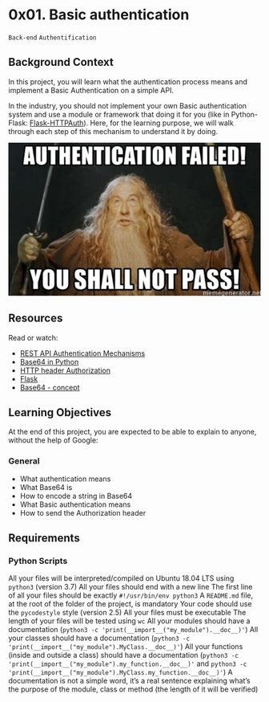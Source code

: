 # 0x01. Basic authentication

`Back-end` `Authentification`

## Background Context

In this project, you will learn what the authentication process means and implement a Basic Authentication on a simple API.

In the industry, you should not implement your own Basic authentication system and use a module or framework that doing it for you (like in Python-Flask: [Flask-HTTPAuth](https://intranet.alxswe.com/rltoken/rpsPy0M3_FJuCLGNPUbmvg)). Here, for the learning purpose, we will walk through each step of this mechanism to understand it by doing.


![meme](./failed.png)

## Resources

Read or watch:

+ [REST API Authentication Mechanisms](https://intranet.alxswe.com/rltoken/ssg5umgsMk5jKM8WRHk2Ug)
+ [Base64 in Python](https://intranet.alxswe.com/rltoken/RpaPRyKx1rdHgRSUyuPfeg)
+ [HTTP header Authorization](https://intranet.alxswe.com/rltoken/WlARq8tQPUGQq5VphLKM4w)
+ [Flask](https://intranet.alxswe.com/rltoken/HG5WXgSja5kMa29fbMd9Aw)
+ [Base64 - concept](https://intranet.alxswe.com/rltoken/br6Rp4iMaOce6EAC-JQnOw)

## Learning Objectives

At the end of this project, you are expected to be able to explain to anyone, without the help of Google:

### General

+ What authentication means
+ What Base64 is
+ How to encode a string in Base64
+ What Basic authentication means
+ How to send the Authorization header

## Requirements

### Python Scripts

All your files will be interpreted/compiled on Ubuntu 18.04 LTS using `python3` (version 3.7)
All your files should end with a new line
The first line of all your files should be exactly `#!/usr/bin/env python3`
A `README.md` file, at the root of the folder of the project, is mandatory
Your code should use the `pycodestyle` style (version 2.5)
All your files must be executable
The length of your files will be tested using `wc`
All your modules should have a documentation (`python3 -c 'print(__import__("my_module").__doc__)'`)
All your classes should have a documentation (`python3 -c 'print(__import__("my_module").MyClass.__doc__)'`)
All your functions (inside and outside a class) should have a documentation (`python3 -c 'print(__import__("my_module").my_function.__doc__)'` and `python3 -c 'print(__import__("my_module").MyClass.my_function.__doc__)'`)
A documentation is not a simple word, it’s a real sentence explaining what’s the purpose of the module, class or method (the length of it will be verified)
